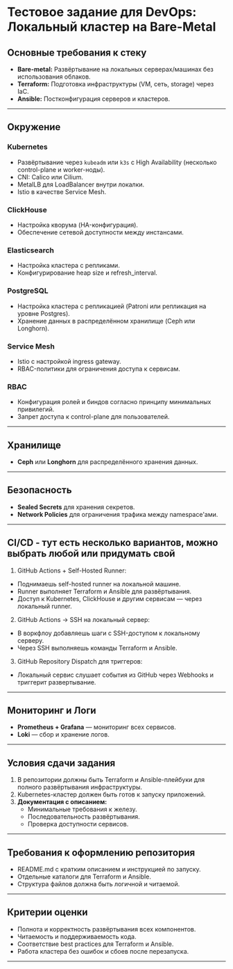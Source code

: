 # Тестовое задание для DevOps: Локальный кластер на Bare-Metal

## Основные требования к стеку
- **Bare-metal:** Развёртывание на локальных серверах/машинах без использования облаков.
- **Terraform:** Подготовка инфраструктуры (VM, сеть, storage) через IaC.
- **Ansible:** Постконфигурация серверов и кластеров.

---

## Окружение
### Kubernetes
- Развёртывание через `kubeadm` или `k3s` с High Availability (несколько control-plane и worker-ноды).
- CNI: Calico или Cilium.
- MetalLB для LoadBalancer внутри локалки.
- Istio в качестве Service Mesh.

### ClickHouse
- Настройка кворума (HA-конфигурация).
- Обеспечение сетевой доступности между инстансами.

### Elasticsearch
- Настройка кластера с репликами.
- Конфигурирование heap size и refresh_interval.

### PostgreSQL
- Настройка кластера с репликацией (Patroni или репликация на уровне Postgres).
- Хранение данных в распределённом хранилище (Ceph или Longhorn).

### Service Mesh
- Istio с настройкой ingress gateway.
- RBAC-политики для ограничения доступа к сервисам.

### RBAC
- Конфигурация ролей и биндов согласно принципу минимальных привилегий.
- Запрет доступа к control-plane для пользователей.

---

## Хранилище
- **Ceph** или **Longhorn** для распределённого хранения данных.

---

## Безопасность
- **Sealed Secrets** для хранения секретов.
- **Network Policies** для ограничения трафика между namespace'ами.

---

## CI/CD - тут есть несколько вариантов, можно выбрать любой или придумать свой
1.	GitHub Actions + Self-Hosted Runner:
- Поднимаешь self-hosted runner на локальной машине.
- Runner выполняет Terraform и Ansible для развёртывания.
- Доступ к Kubernetes, ClickHouse и другим сервисам — через локальный runner.
2.	GitHub Actions → SSH на локальный сервер:
- В воркфлоу добавляешь шаги с SSH-доступом к локальному серверу.
- Через SSH выполняешь команды Terraform и Ansible.
3.	GitHub Repository Dispatch для триггеров:
- Локальный сервис слушает события из GitHub через Webhooks и триггерит развертывание.

---

## Мониторинг и Логи
- **Prometheus + Grafana** — мониторинг всех сервисов.
- **Loki** — сбор и хранение логов.

---

## Условия сдачи задания
1. В репозитории должны быть Terraform и Ansible-плейбуки для полного развёртывания инфраструктуры.
2. Kubernetes-кластер должен быть готов к запуску приложений.
3. **Документация с описанием:**
   - Минимальные требования к железу.
   - Последовательность развёртывания.
   - Проверка доступности сервисов.

---

## Требования к оформлению репозитория
- README.md с кратким описанием и инструкцией по запуску.
- Отдельные каталоги для Terraform и Ansible.
- Структура файлов должна быть логичной и читаемой.

---

## Критерии оценки
- Полнота и корректность развёртывания всех компонентов.
- Читаемость и поддерживаемость кода.
- Соответствие best practices для Terraform и Ansible.
- Работа кластера без ошибок и сбоев после перезапуска.

---
